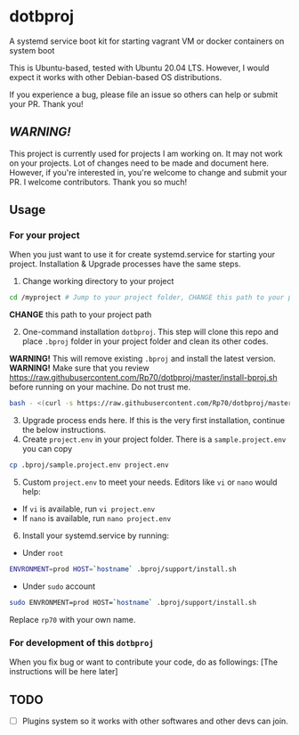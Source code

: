 # dotbproj
A systemd service boot kit for starting vagrant VM or docker containers on system boot

This is Ubuntu-based, tested with Ubuntu 20.04 LTS. However, I would expect it works with other Debian-based OS distributions.

If you experience a bug, please file an issue so others can help or submit your PR. Thank you!

## *WARNING!*
This project is currently used for projects I am working on. It may not work on your projects. Lot of changes need to be made and document here. However, if you're interested in, you're welcome to change and submit your PR. I welcome contributors. Thank you so much!

## Usage
### For your project
When you just want to use it for create systemd.service for starting your project. Installation & Upgrade processes have the same steps.
1. Change working directory to your project
```bash
cd /myproject # Jump to your project folder, CHANGE this path to your project path
```
**CHANGE** this path to your project path

2. One-command installation `dotbproj`. This step will clone this repo and place `.bproj` folder in your project folder and clean its other codes.

**WARNING!** This will remove existing `.bproj` and install the latest version.
**WARNING!** Make sure that you review https://raw.githubusercontent.com/Rp70/dotbproj/master/install-bproj.sh before running on your machine. Do not trust me.
```bash
bash - <(curl -s https://raw.githubusercontent.com/Rp70/dotbproj/master/install-bproj.sh)
```
3. Upgrade process ends here. If this is the very first installation, continue the below instructions.
4. Create `project.env` in your project folder. There is a `sample.project.env` you can copy
```bash
cp .bproj/sample.project.env project.env
```
5. Custom `project.env` to meet your needs. Editors like `vi` or `nano` would help:
* If `vi` is available, run `vi project.env`
* If `nano` is available, run `nano project.env`
6. Install your systemd.service by running:
* Under `root`
```bash
ENVRONMENT=prod HOST=`hostname` .bproj/support/install.sh
```
* Under `sudo` account
```bash
sudo ENVRONMENT=prod HOST=`hostname` .bproj/support/install.sh
```
Replace `rp70` with your own name.

### For development of this `dotbproj`
When you fix bug or want to contribute your code, do as followings:
[The instructions will be here later]


## TODO
- [ ] Plugins system so it works with other softwares and other devs can join.


